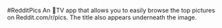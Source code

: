 #RedditPics
An TV app that allows you to easily browse the top pictures on Reddit.com/r/pics.
The title also appears underneath the image.